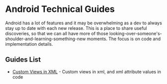 # Android Technical Guides
Android has a lot of features and it may be overwhelming as a dev to always stay up to date with each new release. This is a place to share useful discoveries, so that we can all have more of those looking-over-someone's-shoulder-and-learning-something-new moments. The focus is on code and implementation details.

## Guides List
* [Custom Views in XML](custom_views_in_xml/custom_views_in_xml_home.md) - Custom views in xml, and xml attribute values in code

